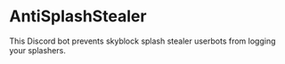 # AntiSplashStealer
This Discord bot prevents skyblock splash stealer userbots from logging your splashers.
